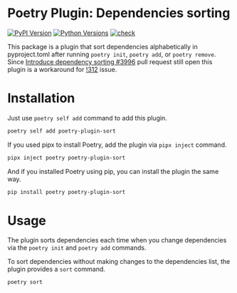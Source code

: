 # Poetry Plugin: Dependencies sorting

[![PyPI Version](https://img.shields.io/pypi/v/poetry-plugin-sort?label=PyPI)](https://pypi.org/project/poetry-plugin-sort/)
[![Python Versions](https://img.shields.io/pypi/pyversions/poetry-plugin-sort)](https://pypi.org/project/poetry-plugin-sort/)
[![check](https://github.com/andrei-shabanski/poetry-plugin-sort/actions/workflows/test.yml/badge.svg)](https://github.com/andrei-shabanski/poetry-plugin-sort/actions/workflows/test.yml)

This package is a plugin that sort dependencies alphabetically in pyproject.toml
after running `poetry init`, `poetry add`, or `poetry remove`.
Since [Introduce dependency sorting #3996](https://github.com/python-poetry/poetry/pull/3996) pull request still open
this plugin is a workaround for [!312](https://github.com/python-poetry/poetry/issues/312) issue.

# Installation

Just use `poetry self add` command to add this plugin.

```bash
poetry self add poetry-plugin-sort
```

If you used pipx to install Poetry, add the plugin via `pipx inject` command.

```bash
pipx inject poetry poetry-plugin-sort
```

And if you installed Poetry using pip, you can install the plugin the same way.

```bash
pip install poetry poetry-plugin-sort
```

# Usage

The plugin sorts dependencies each time when you change dependencies via the `poetry init` and `poetry add` commands.

To sort dependencies without making changes to the dependencies list, the plugin provides a  `sort` command.

```bash
poetry sort
```
